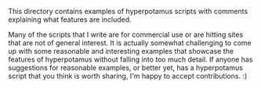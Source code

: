 This directory contains examples of hyperpotamus scripts with comments explaining what features are included. 

Many of the scripts that I write are for commercial use or are hitting sites that are not of general interest. It is 
actually somewhat challenging to come up with some reasonable and interesting examples that showcase the features of 
hyperpotamus without falling into too much detail. If anyone has suggestions for reasonable examples, or better yet, 
has a hyperpotamus script that you think is worth sharing, I'm happy to accept contributions. :)
